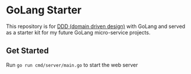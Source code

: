 # GoLang Starter

This repository is for [DDD (domain driven design)](https://github.com/marcusolsson/goddd)
with GoLang and served as a starter kit for my future GoLang micro-service projects.

## Get Started

Run `go run cmd/server/main.go` to start the web server
